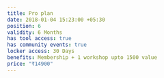 ```yaml
---
title: Pro plan
date: 2018-01-04 15:23:00 +05:30
position: 6
validity: 6 Months
has tool access: true
has community events: true
locker access: 30 Days
benefits: Membership + 1 workshop upto 1500 value
price: "₹14900"
---
```


